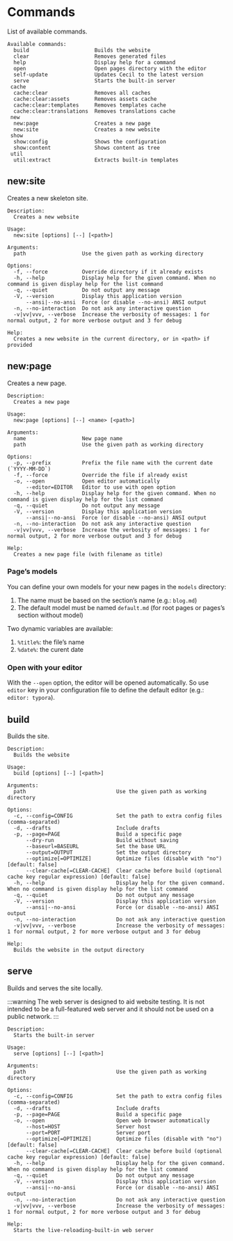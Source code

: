 <!--
description: "List of available commands."
date: 2020-12-19
updated: 2023-12-29
-->
# Commands

List of available commands.

```plaintext
Available commands:
  build                     Builds the website
  clear                     Removes generated files
  help                      Display help for a command
  open                      Open pages directory with the editor
  self-update               Updates Cecil to the latest version
  serve                     Starts the built-in server
 cache
  cache:clear               Removes all caches
  cache:clear:assets        Removes assets cache
  cache:clear:templates     Removes templates cache
  cache:clear:translations  Removes translations cache
 new
  new:page                  Creates a new page
  new:site                  Creates a new website
 show
  show:config               Shows the configuration
  show:content              Shows content as tree
 util
  util:extract              Extracts built-in templates
```

## new:site

Creates a new skeleton site.

```plaintext
Description:
  Creates a new website

Usage:
  new:site [options] [--] [<path>]

Arguments:
  path                  Use the given path as working directory

Options:
  -f, --force           Override directory if it already exists
  -h, --help            Display help for the given command. When no command is given display help for the list command
  -q, --quiet           Do not output any message
  -V, --version         Display this application version
      --ansi|--no-ansi  Force (or disable --no-ansi) ANSI output
  -n, --no-interaction  Do not ask any interactive question
  -v|vv|vvv, --verbose  Increase the verbosity of messages: 1 for normal output, 2 for more verbose output and 3 for debug

Help:
  Creates a new website in the current directory, or in <path> if provided
```

## new:page

Creates a new page.

```plaintext
Description:
  Creates a new page

Usage:
  new:page [options] [--] <name> [<path>]

Arguments:
  name                  New page name
  path                  Use the given path as working directory

Options:
  -p, --prefix          Prefix the file name with the current date (`YYYY-MM-DD`)
  -f, --force           Override the file if already exist
  -o, --open            Open editor automatically
      --editor=EDITOR   Editor to use with open option
  -h, --help            Display help for the given command. When no command is given display help for the list command
  -q, --quiet           Do not output any message
  -V, --version         Display this application version
      --ansi|--no-ansi  Force (or disable --no-ansi) ANSI output
  -n, --no-interaction  Do not ask any interactive question
  -v|vv|vvv, --verbose  Increase the verbosity of messages: 1 for normal output, 2 for more verbose output and 3 for debug

Help:
  Creates a new page file (with filename as title)
```

### Page’s models

You can define your own models for your new pages in the `models` directory:

1. The name must be based on the section’s name (e.g.: `blog.md`)
2. The default model must be named `default.md` (for root pages or pages’s section without model)

Two dynamic variables are available:

1. `%title%`: the file’s name
2. `%date%`: the curent date

### Open with your editor

With the `--open` option, the editor will be opened automatically. So use `editor` key in your configuration file to define the default editor (e.g.: `editor: typora`).

## build

Builds the site.

```plaintext
Description:
  Builds the website

Usage:
  build [options] [--] [<path>]

Arguments:
  path                             Use the given path as working directory

Options:
  -c, --config=CONFIG              Set the path to extra config files (comma-separated)
  -d, --drafts                     Include drafts
  -p, --page=PAGE                  Build a specific page
      --dry-run                    Build without saving
      --baseurl=BASEURL            Set the base URL
      --output=OUTPUT              Set the output directory
      --optimize[=OPTIMIZE]        Optimize files (disable with "no") [default: false]
      --clear-cache[=CLEAR-CACHE]  Clear cache before build (optional cache key regular expression) [default: false]
  -h, --help                       Display help for the given command. When no command is given display help for the list command
  -q, --quiet                      Do not output any message
  -V, --version                    Display this application version
      --ansi|--no-ansi             Force (or disable --no-ansi) ANSI output
  -n, --no-interaction             Do not ask any interactive question
  -v|vv|vvv, --verbose             Increase the verbosity of messages: 1 for normal output, 2 for more verbose output and 3 for debug

Help:
  Builds the website in the output directory
```

## serve

Builds and serves the site locally.

:::warning
The web server is designed to aid website testing. It is not intended to be a full-featured web server and it should not be used on a public network.
:::

```plaintext
Description:
  Starts the built-in server

Usage:
  serve [options] [--] [<path>]

Arguments:
  path                             Use the given path as working directory

Options:
  -c, --config=CONFIG              Set the path to extra config files (comma-separated)
  -d, --drafts                     Include drafts
  -p, --page=PAGE                  Build a specific page
  -o, --open                       Open web browser automatically
      --host=HOST                  Server host
      --port=PORT                  Server port
      --optimize[=OPTIMIZE]        Optimize files (disable with "no") [default: false]
      --clear-cache[=CLEAR-CACHE]  Clear cache before build (optional cache key regular expression) [default: false]
  -h, --help                       Display help for the given command. When no command is given display help for the list command
  -q, --quiet                      Do not output any message
  -V, --version                    Display this application version
      --ansi|--no-ansi             Force (or disable --no-ansi) ANSI output
  -n, --no-interaction             Do not ask any interactive question
  -v|vv|vvv, --verbose             Increase the verbosity of messages: 1 for normal output, 2 for more verbose output and 3 for debug

Help:
  Starts the live-reloading-built-in web server
```
